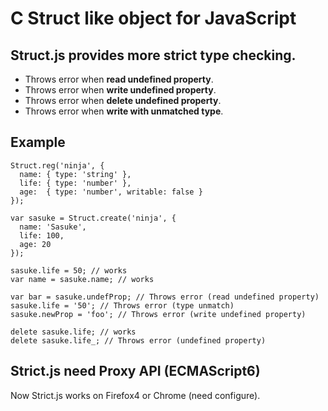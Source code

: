 # C Struct like object for JavaScript

## Struct.js provides more strict type checking.

* Throws error when **read undefined property**.
* Throws error when **write undefined property**.
* Throws error when **delete undefined property**.
* Throws error when **write with unmatched type**.

## Example

    Struct.reg('ninja', {
      name: { type: 'string' }, 
      life: { type: 'number' },
      age:  { type: 'number', writable: false }
    });

    var sasuke = Struct.create('ninja', {
      name: 'Sasuke',
      life: 100,
      age: 20
    });

    sasuke.life = 50; // works
    var name = sasuke.name; // works

    var bar = sasuke.undefProp; // Throws error (read undefined property)
    sasuke.life = '50'; // Throws error (type unmatch)
    sasuke.newProp = 'foo'; // Throws error (write undefined property)

    delete sasuke.life; // works
    delete sasuke.life_; // Throws error (undefined property)

## Strict.js need Proxy API (ECMAScript6)

Now Strict.js works on Firefox4 or Chrome (need configure).
